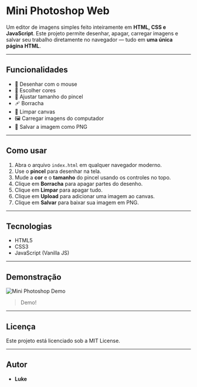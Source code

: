 # Mini Photoshop Web

Um editor de imagens simples feito inteiramente em **HTML, CSS e JavaScript**. Este projeto permite desenhar, apagar, carregar imagens e salvar seu trabalho diretamente no navegador — tudo em **uma única página HTML**.

---

## Funcionalidades

- 🎨 Desenhar com o mouse
- 🌈 Escolher cores
- 🔘 Ajustar tamanho do pincel
- 🩹 Borracha
- 🧹 Limpar canvas
- 🖼️ Carregar imagens do computador
- 💾 Salvar a imagem como PNG

---

## Como usar

1. Abra o arquivo `index.html` em qualquer navegador moderno.
2. Use o **pincel** para desenhar na tela.
3. Mude a **cor** e o **tamanho** do pincel usando os controles no topo.
4. Clique em **Borracha** para apagar partes do desenho.
5. Clique em **Limpar** para apagar tudo.
6. Clique em **Upload** para adicionar uma imagem ao canvas.
7. Clique em **Salvar** para baixar sua imagem em PNG.

---

## Tecnologias

- HTML5
- CSS3
- JavaScript (Vanilla JS)

---

## Demonstração

![Mini Photoshop Demo](screenshot.png)  
> Demo!

---

## Licença

Este projeto está licenciado sob a MIT License.  

---

## Autor

- **Luke**

